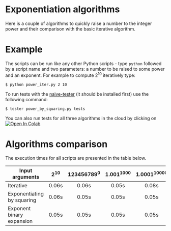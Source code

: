 # Exponentiation algorithms

Here is a couple of algorithms to quickly raise a number to the integer power and their comparison with the basic iterative algorithm.

# Example

The scripts can be run like any other Python scripts - type `python` followed by a script name and two parameters: a number to be raised to some power and an exponent. For example to compute 2<sup>10</sup> iteratively type:

~~~
$ python power_iter.py 2 10
~~~

To run tests with the [naive-tester](https://github.com/FilippSolovev/naive-tester) (it should be installed first) use the following command:
~~~
$ tester power_by_squaring.py tests
~~~

You can also run tests for all three algorithms in the cloud by clicking on [![Open In Colab](https://colab.research.google.com/assets/colab-badge.svg)](https://colab.research.google.com/github/FilippSolovev/algorithms/blob/master/number_theoretic_algorithms/power/power_test_report.ipynb)

# Algorithms comparison

The execution times for all scripts are presented in the table below.

| Input arguments | 2<sup>10</sup> | 123456789<sup>0</sup> | 1.001<sup>1000</sup> | 1.0001<sup>10000</sup> | 1.00001<sup>100000</sup> | 1.000001<sup>1000000</sup> | 1.0000001<sup>10000000</sup> | 1.00000001<sup>100000000</sup> | 1.000000001<sup>1000000000</sup> | 1.0000000001<sup>10000000000</sup> |
| --- | :-: | :-: | :-: | :-: | :-: | :-: | :-: | :-: | :-: | :-: |
| Iterative| 0.06s | 0.06s | 0.05s | 0.08s | 0.07s | 0.10s | 0.55s | 4.63s | 45.43s | 455.33s |
| Exponentiating by squaring| 0.06s | 0.05s | 0.05s | 0.05s | 0.05s | 0.07s | 0.12s | 1.55s | 21.28s | 65.68s |
| Exponent binary expansion| 0.05s | 0.05s | 0.05s | 0.05s | 0.05s | 0.04s | 0.05s | 0.05s | 0.04s | 0.05s |
